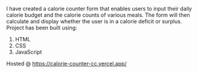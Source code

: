 I have created a calorie counter form that enables users to input their daily calorie budget and the calorie counts of various meals. The form will then calculate and display whether the user is in a calorie deficit or surplus.
Project has been built using:
1) HTML
2) CSS
3) JavaScript

Hosted @ https://calorie-counter-cc.vercel.app/
